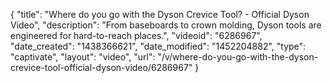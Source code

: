 {
    "title": "Where do you go with the Dyson Crevice Tool? - Official Dyson Video",
    "description": "From baseboards to crown molding, Dyson tools are engineered for hard-to-reach places.",
    "videoid": "6286967",
    "date_created": "1438366621",
    "date_modified": "1452204882",
    "type": "captivate",
    "layout": "video",
    "url": "\/v\/where-do-you-go-with-the-dyson-crevice-tool-official-dyson-video\/6286967"
}